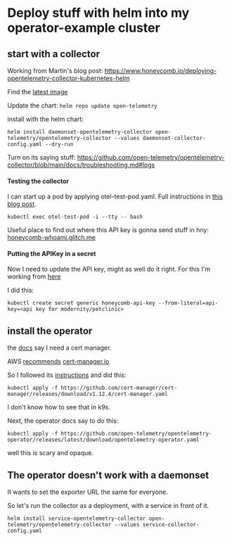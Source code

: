 # Deploy stuff with helm into my operator-example cluster

## start with a collector

Working from Martin's blog post: https://www.honeycomb.io/deploying-opentelemetry-collector-kubernetes-helm

Find the [latest image](https://hub.docker.com/r/otel/opentelemetry-collector/tags)

Update the chart: `helm repo update open-telemetry`

install with the helm chart:

```
helm install daemonset-opentelemetry-collector open-telemetry/opentelemetry-collector --values daemonset-collector-config.yaml --dry-run
```

Turn on its saying stuff:
https://github.com/open-telemetry/opentelemetry-collector/blob/main/docs/troubleshooting.md#logs

#### Testing the collector

I can start up a pod by applying otel-test-pod.yaml. Full instructions in [this blog post](https://jessitron.com/2023/09/08/testing-an-opentelemetry-collector-deployed-as-a-daemonset-in-kubernetes/).

`kubectl exec otel-test-pod -i --tty -- bash`

Useful place to find out where this API key is gonna send stuff in hny: [honeycomb-whoami.glitch.me](https://honeycomb-whoami.glitch.me/)

#### Putting the APIKey in a secret

Now I need to update the API key, might as well do it right. For this I'm working from [here](https://jessitron.com/2022/08/22/run-the-opentelemetry-collector-in-kubernetes-for-front-end-tracing/#put-in-secret)

I did this:

`kubectl create secret generic honeycomb-api-key --from-literal=api-key=<api key for modernity/petclinic>`

## install the operator

the [docs](https://docs.aws.amazon.com/prescriptive-guidance/latest/patterns/set-up-end-to-end-encryption-for-applications-on-amazon-eks-using-cert-manager-and-let-s-encrypt.html) say I need a cert manager.

AWS [recommends](https://docs.aws.amazon.com/prescriptive-guidance/latest/patterns/set-up-end-to-end-encryption-for-applications-on-amazon-eks-using-cert-manager-and-let-s-encrypt.html) [cert-manager.io]()

So I followed its [instructions](https://cert-manager.io/docs/installation/#default-static-install) and did this:

`kubectl apply -f https://github.com/cert-manager/cert-manager/releases/download/v1.12.4/cert-manager.yaml`

I don't know how to see that in k9s.

Next, the operator docs say to do this:

`kubectl apply -f https://github.com/open-telemetry/opentelemetry-operator/releases/latest/download/opentelemetry-operator.yaml`

well this is scary and opaque.

## The operator doesn't work with a daemonset

It wants to set the exporter URL the same for everyone.

So let's run the collector as a deployment, with a service in front of it.

`helm install service-opentelemetry-collector open-telemetry/opentelemetry-collector --values service-collector-config.yaml`
